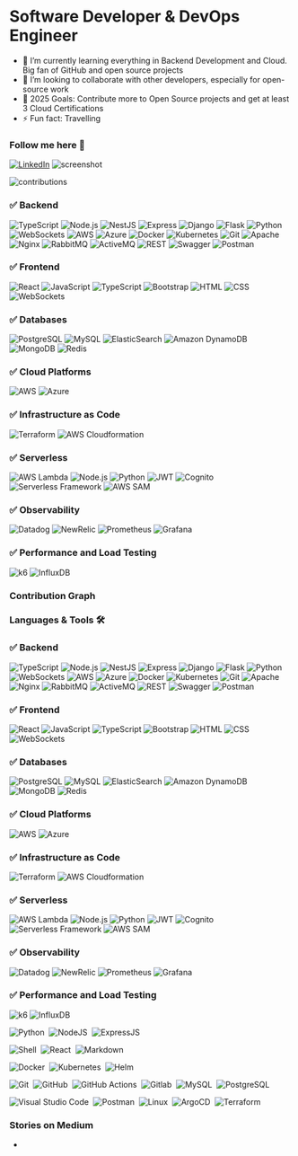 # Software Developer & DevOps Engineer

- 🌱 I’m currently learning everything in Backend Development and Cloud. Big fan of GitHub and open source projects
- 👯 I’m looking to collaborate with other developers, especially for open-source work
- 🥅 2025 Goals: Contribute more to Open Source projects and get at least 3 Cloud Certifications
- ⚡ Fun fact: Travelling

### Follow me here 🤝
<a href="https://www.linkedin.com/in/saifullah-khan-02318086/" target="_blank"><img alt="LinkedIn" src="https://img.shields.io/badge/linkedin-%230077B5.svg?&style=for-the-badge&logo=linkedin&logoColor=white" /></a>
![screenshot](contributions.png)

<img alt="contributions" src="./contributions.png" />

### ✅ Backend
![TypeScript](https://img.shields.io/badge/-TypeScript-05122A?style=flat&logo=typescript)
![Node.js](https://img.shields.io/badge/-Node.js-05122A?style=flat&logo=node.js)
![NestJS](https://img.shields.io/badge/-NestJS-05122A?style=flat&logo=nestjs)
![Express](https://img.shields.io/badge/-Express-05122A?style=flat&logo=express)
![Django](https://img.shields.io/badge/-Django-05122A?style=flat&logo=django)
![Flask](https://img.shields.io/badge/-Flask-05122A?style=flat&logo=flask)
![Python](https://img.shields.io/badge/-Python-05122A?style=flat&logo=python)
![WebSockets](https://img.shields.io/badge/-WebSockets-05122A?style=flat&logo=websockets)
![AWS](https://img.shields.io/badge/-AWS-05122A?style=flat&logo=amazonaws)
![Azure](https://img.shields.io/badge/-Azure-05122A?style=flat&logo=microsoft-azure)
![Docker](https://img.shields.io/badge/-Docker-05122A?style=flat&logo=docker)
![Kubernetes](https://img.shields.io/badge/-Kubernetes-05122A?style=flat&logo=kubernetes)
![Git](https://img.shields.io/badge/-Git-05122A?style=flat&logo=git)
![Apache](https://img.shields.io/badge/-Apache-05122A?style=flat&logo=apache)
![Nginx](https://img.shields.io/badge/-Nginx-05122A?style=flat&logo=nginx)
![RabbitMQ](https://img.shields.io/badge/-RabbitMQ-05122A?style=flat&logo=rabbitmq)
![ActiveMQ](https://img.shields.io/badge/-ActiveMQ-05122A?style=flat&logo=apache)
![REST](https://img.shields.io/badge/-REST-05122A?style=flat&logo=rest)
![Swagger](https://img.shields.io/badge/-Swagger-05122A?style=flat&logo=swagger)
![Postman](https://img.shields.io/badge/-Postman-05122A?style=flat&logo=postman)

### ✅ Frontend
![React](https://img.shields.io/badge/-React-05122A?style=flat&logo=react)
![JavaScript](https://img.shields.io/badge/-JavaScript-05122A?style=flat&logo=javascript)
![TypeScript](https://img.shields.io/badge/-TypeScript-05122A?style=flat&logo=typescript)
![Bootstrap](https://img.shields.io/badge/-Bootstrap-05122A?style=flat&logo=bootstrap)
![HTML](https://img.shields.io/badge/-HTML-05122A?style=flat&logo=html5)
![CSS](https://img.shields.io/badge/-CSS-05122A?style=flat&logo=css3)
![WebSockets](https://img.shields.io/badge/-WebSockets-05122A?style=flat&logo=websockets)

### ✅ Databases
![PostgreSQL](https://img.shields.io/badge/-PostgreSQL-05122A?style=flat&logo=postgresql)
![MySQL](https://img.shields.io/badge/-MySQL-05122A?style=flat&logo=mysql)
![ElasticSearch](https://img.shields.io/badge/-ElasticSearch-05122A?style=flat&logo=elasticsearch)
![Amazon DynamoDB](https://img.shields.io/badge/-Amazon_DynamoDB-05122A?style=flat&logo=amazon-dynamodb)
![MongoDB](https://img.shields.io/badge/-MongoDB-05122A?style=flat&logo=mongodb)
![Redis](https://img.shields.io/badge/-Redis-05122A?style=flat&logo=redis)

### ✅ Cloud Platforms
![AWS](https://img.shields.io/badge/-AWS-05122A?style=flat&logo=amazonaws)
![Azure](https://img.shields.io/badge/-Azure-05122A?style=flat&logo=microsoft-azure)

### ✅ Infrastructure as Code
![Terraform](https://img.shields.io/badge/-Terraform-05122A?style=flat&logo=terraform)
![AWS Cloudformation](https://img.shields.io/badge/-AWS_Cloudformation-05122A?style=flat&logo=amazon)

### ✅ Serverless
![AWS Lambda](https://img.shields.io/badge/-AWS_Lambda-05122A?style=flat&logo=amazon-lambda)
![Node.js](https://img.shields.io/badge/-Node.js-05122A?style=flat&logo=node.js)
![Python](https://img.shields.io/badge/-Python-05122A?style=flat&logo=python)
![JWT](https://img.shields.io/badge/-JWT-05122A?style=flat&logo=json-web-tokens)
![Cognito](https://img.shields.io/badge/-Cognito-05122A?style=flat&logo=amazonaws)
![Serverless Framework](https://img.shields.io/badge/-Serverless_Framework-05122A?style=flat&logo=serverless)
![AWS SAM](https://img.shields.io/badge/-AWS_SAM-05122A?style=flat&logo=amazon-aws)

### ✅ Observability
![Datadog](https://img.shields.io/badge/-Datadog-05122A?style=flat&logo=datadog)
![NewRelic](https://img.shields.io/badge/-NewRelic-05122A?style=flat&logo=newrelic)
![Prometheus](https://img.shields.io/badge/-Prometheus-05122A?style=flat&logo=prometheus)
![Grafana](https://img.shields.io/badge/-Grafana-05122A?style=flat&logo=grafana)

### ✅ Performance and Load Testing
![k6](https://img.shields.io/badge/-k6-05122A?style=flat&logo=k6)
![InfluxDB](https://img.shields.io/badge/-InfluxDB-05122A?style=flat&logo=influxdb)

### Contribution Graph


### Languages & Tools 🛠

### ✅ Backend
![TypeScript](https://img.shields.io/badge/-TypeScript-05122A?style=flat&logo=typescript)
![Node.js](https://img.shields.io/badge/-Node.js-05122A?style=flat&logo=node.js)
![NestJS](https://img.shields.io/badge/-NestJS-05122A?style=flat&logo=nestjs)
![Express](https://img.shields.io/badge/-Express-05122A?style=flat&logo=express)
![Django](https://img.shields.io/badge/-Django-05122A?style=flat&logo=django)
![Flask](https://img.shields.io/badge/-Flask-05122A?style=flat&logo=flask)
![Python](https://img.shields.io/badge/-Python-05122A?style=flat&logo=python)
![WebSockets](https://img.shields.io/badge/-WebSockets-05122A?style=flat&logo=websockets)
![AWS](https://img.shields.io/badge/-AWS-05122A?style=flat&logo=amazonaws)
![Azure](https://img.shields.io/badge/-Azure-05122A?style=flat&logo=microsoft-azure)
![Docker](https://img.shields.io/badge/-Docker-05122A?style=flat&logo=docker)
![Kubernetes](https://img.shields.io/badge/-Kubernetes-05122A?style=flat&logo=kubernetes)
![Git](https://img.shields.io/badge/-Git-05122A?style=flat&logo=git)
![Apache](https://img.shields.io/badge/-Apache-05122A?style=flat&logo=apache)
![Nginx](https://img.shields.io/badge/-Nginx-05122A?style=flat&logo=nginx)
![RabbitMQ](https://img.shields.io/badge/-RabbitMQ-05122A?style=flat&logo=rabbitmq)
![ActiveMQ](https://img.shields.io/badge/-ActiveMQ-05122A?style=flat&logo=apache)
![REST](https://img.shields.io/badge/-REST-05122A?style=flat&logo=rest)
![Swagger](https://img.shields.io/badge/-Swagger-05122A?style=flat&logo=swagger)
![Postman](https://img.shields.io/badge/-Postman-05122A?style=flat&logo=postman)

### ✅ Frontend
![React](https://img.shields.io/badge/-React-05122A?style=flat&logo=react)
![JavaScript](https://img.shields.io/badge/-JavaScript-05122A?style=flat&logo=javascript)
![TypeScript](https://img.shields.io/badge/-TypeScript-05122A?style=flat&logo=typescript)
![Bootstrap](https://img.shields.io/badge/-Bootstrap-05122A?style=flat&logo=bootstrap)
![HTML](https://img.shields.io/badge/-HTML-05122A?style=flat&logo=html5)
![CSS](https://img.shields.io/badge/-CSS-05122A?style=flat&logo=css3)
![WebSockets](https://img.shields.io/badge/-WebSockets-05122A?style=flat&logo=websockets)

### ✅ Databases
![PostgreSQL](https://img.shields.io/badge/-PostgreSQL-05122A?style=flat&logo=postgresql)
![MySQL](https://img.shields.io/badge/-MySQL-05122A?style=flat&logo=mysql)
![ElasticSearch](https://img.shields.io/badge/-ElasticSearch-05122A?style=flat&logo=elasticsearch)
![Amazon DynamoDB](https://img.shields.io/badge/-Amazon_DynamoDB-05122A?style=flat&logo=amazon-dynamodb)
![MongoDB](https://img.shields.io/badge/-MongoDB-05122A?style=flat&logo=mongodb)
![Redis](https://img.shields.io/badge/-Redis-05122A?style=flat&logo=redis)

### ✅ Cloud Platforms
![AWS](https://img.shields.io/badge/-AWS-05122A?style=flat&logo=amazonaws)
![Azure](https://img.shields.io/badge/-Azure-05122A?style=flat&logo=microsoft-azure)

### ✅ Infrastructure as Code
![Terraform](https://img.shields.io/badge/-Terraform-05122A?style=flat&logo=terraform)
![AWS Cloudformation](https://img.shields.io/badge/-AWS_Cloudformation-05122A?style=flat&logo=amazon)

### ✅ Serverless
![AWS Lambda](https://img.shields.io/badge/-AWS_Lambda-05122A?style=flat&logo=amazon-lambda)
![Node.js](https://img.shields.io/badge/-Node.js-05122A?style=flat&logo=node.js)
![Python](https://img.shields.io/badge/-Python-05122A?style=flat&logo=python)
![JWT](https://img.shields.io/badge/-JWT-05122A?style=flat&logo=json-web-tokens)
![Cognito](https://img.shields.io/badge/-Cognito-05122A?style=flat&logo=amazonaws)
![Serverless Framework](https://img.shields.io/badge/-Serverless_Framework-05122A?style=flat&logo=serverless)
![AWS SAM](https://img.shields.io/badge/-AWS_SAM-05122A?style=flat&logo=amazon-aws)

### ✅ Observability
![Datadog](https://img.shields.io/badge/-Datadog-05122A?style=flat&logo=datadog)
![NewRelic](https://img.shields.io/badge/-NewRelic-05122A?style=flat&logo=newrelic)
![Prometheus](https://img.shields.io/badge/-Prometheus-05122A?style=flat&logo=prometheus)
![Grafana](https://img.shields.io/badge/-Grafana-05122A?style=flat&logo=grafana)

### ✅ Performance and Load Testing
![k6](https://img.shields.io/badge/-k6-05122A?style=flat&logo=k6)
![InfluxDB](https://img.shields.io/badge/-InfluxDB-05122A?style=flat&logo=influxdb)


![Python](https://img.shields.io/badge/-Python-05122A?style=flat&logo=python)&nbsp;
![NodeJS](https://img.shields.io/badge/node.js-339933?style=flat&logo=NodeJS)&nbsp;
![ExpressJS](https://img.shields.io/badge/express.js-000000?style=flat&logo=ExpressJS)&nbsp;

![Shell](https://img.shields.io/badge/Shell-05122A?style=flat&logo=gnu-bash&logoColor=white)&nbsp;
![React](https://img.shields.io/badge/-React-05122A?style=flat&logo=react)&nbsp;
![Markdown](https://img.shields.io/badge/-Markdown-05122A?style=flat&logo=markdown)&nbsp;

![Docker](https://img.shields.io/badge/-Docker-05122A?style=flat&logo=docker)&nbsp;
![Kubernetes](https://img.shields.io/badge/-Kubernetes-05122A?style=flat&logo=kubernetes)&nbsp;
![Helm](https://img.shields.io/badge/-Helm-05122A?style=flat&logo=helm)&nbsp;

![Git](https://img.shields.io/badge/-Git-05122A?style=flat&logo=git)&nbsp;
![GitHub](https://img.shields.io/badge/-GitHub-05122A?style=flat&logo=github)&nbsp;
![GitHub Actions](https://img.shields.io/badge/GitHub%20Actions%20-05122A?style=flat&logo=github-actions&logoColor=white)&nbsp;
![Gitlab](https://img.shields.io/badge/-Gitlab-05122A?style=flat&logo=gitlab)&nbsp;
![MySQL](https://img.shields.io/badge/-MySQL-05122A?style=flat&logo=mysql&logoColor=white)&nbsp;
![PostgreSQL](https://img.shields.io/badge/-PostgreSQL-05122A?style=flat&logo=postgresql)&nbsp;

![Visual Studio Code](https://img.shields.io/badge/-Visual%20Studio%20Code-05122A?style=flat&logo=visual-studio-code&logoColor=007ACC)&nbsp;
![Postman](https://img.shields.io/badge/-Postman-05122A?style=flat&logo=postman)&nbsp;
![Linux](https://img.shields.io/badge/-Linux-05122A?style=flat&logo=linux&logoColor=white)&nbsp;
![ArgoCD](https://img.shields.io/badge/-ArgoCD-05122A?style=flat&logo=ArgoCD&logoColor=yellow)&nbsp;
![Terraform](https://img.shields.io/badge/-Terraform-05122A?style=flat&logo=terraform)&nbsp;


### Stories on Medium
 - 
